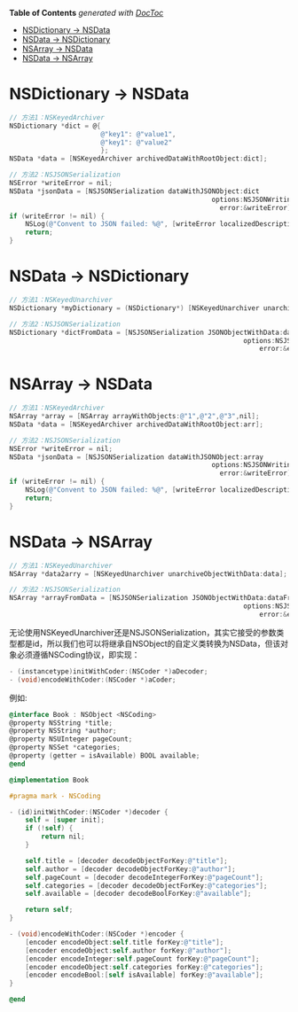 <!-- START doctoc generated TOC please keep comment here to allow auto update -->
<!-- DON'T EDIT THIS SECTION, INSTEAD RE-RUN doctoc TO UPDATE -->
**Table of Contents**  *generated with [DocToc](https://github.com/thlorenz/doctoc)*

- [NSDictionary -> NSData](#nsdictionary---nsdata)
- [NSData -> NSDictionary](#nsdata---nsdictionary)
- [NSArray -> NSData](#nsarray---nsdata)
- [NSData -> NSArray](#nsdata---nsarray)

<!-- END doctoc generated TOC please keep comment here to allow auto update -->

# NSDictionary -> NSData

```objective-c
// 方法1：NSKeyedArchiver
NSDictionary *dict = @{
                       @"key1": @"value1",
                       @"key1": @"value2"
                       };
NSData *data = [NSKeyedArchiver archivedDataWithRootObject:dict];

// 方法2：NSJSONSerialization
NSError *writeError = nil;
NSData *jsonData = [NSJSONSerialization dataWithJSONObject:dict
                                                   options:NSJSONWritingPrettyPrinted
                                                     error:&writeError];
if (writeError != nil) {
    NSLog(@"Convent to JSON failed: %@", [writeError localizedDescription]);
    return;
}
```

# NSData -> NSDictionary

```objective-c
// 方法1：NSKeyedUnarchiver
NSDictionary *myDictionary = (NSDictionary*) [NSKeyedUnarchiver unarchiveObjectWithData:myData];

// 方法2：NSJSONSerialization
NSDictionary *dictFromData = [NSJSONSerialization JSONObjectWithData:dataFromDict
                                                           options:NSJSONReadingAllowFragments
                                                               error:&error];
```

# NSArray -> NSData

```objective-c
// 方法1：NSKeyedArchiver
NSArray *array = [NSArray arrayWithObjects:@"1",@"2",@"3",nil];  
NSData *data = [NSKeyedArchiver archivedDataWithRootObject:arr];

// 方法2：NSJSONSerialization
NSError *writeError = nil;
NSData *jsonData = [NSJSONSerialization dataWithJSONObject:array
                                                   options:NSJSONWritingPrettyPrinted
                                                     error:&writeError];
if (writeError != nil) {
    NSLog(@"Convent to JSON failed: %@", [writeError localizedDescription]);
    return;
}
```

# NSData -> NSArray

```objective-c
// 方法1：NSKeyedUnarchiver
NSArray *data2arry = [NSKeyedUnarchiver unarchiveObjectWithData:data]; 

// 方法2：NSJSONSerialization
NSArray *arrayFromData = [NSJSONSerialization JSONObjectWithData:dataFromArray
                                                           options:NSJSONReadingAllowFragments
                                                               error:&error];
```

无论使用NSKeyedUnarchiver还是NSJSONSerialization，其实它接受的参数类型都是id，所以我们也可以将继承自NSObject的自定义类转换为NSData，但该对象必须遵循NSCoding协议，即实现：

```objective-c
- (instancetype)initWithCoder:(NSCoder *)aDecoder;
- (void)encodeWithCoder:(NSCoder *)aCoder;
```

例如:

```objective-c
@interface Book : NSObject <NSCoding>
@property NSString *title;
@property NSString *author;
@property NSUInteger pageCount;
@property NSSet *categories;
@property (getter = isAvailable) BOOL available;
@end

@implementation Book

#pragma mark - NSCoding

- (id)initWithCoder:(NSCoder *)decoder {
    self = [super init];
    if (!self) {
        return nil;
    }

    self.title = [decoder decodeObjectForKey:@"title"];
    self.author = [decoder decodeObjectForKey:@"author"];
    self.pageCount = [decoder decodeIntegerForKey:@"pageCount"];
    self.categories = [decoder decodeObjectForKey:@"categories"];
    self.available = [decoder decodeBoolForKey:@"available"];

    return self;
}

- (void)encodeWithCoder:(NSCoder *)encoder {
    [encoder encodeObject:self.title forKey:@"title"];
    [encoder encodeObject:self.author forKey:@"author"];
    [encoder encodeInteger:self.pageCount forKey:@"pageCount"];
    [encoder encodeObject:self.categories forKey:@"categories"];
    [encoder encodeBool:[self isAvailable] forKey:@"available"];
}

@end
```

